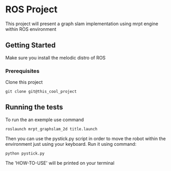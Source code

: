 # ROS Project

This project will present a graph slam implementation using mrpt engine within ROS environment

## Getting Started

Make sure you install the melodic distro of ROS

### Prerequisites

Clone this project

```
git clone git@this_cool_project
```

<!-- ### Installing

A step by step series of examples that tell you how to get a development env running

Say what the step will be

```
Give the example
```

And repeat

```
until finished

End with an example of getting some data out of the system or using it for a little demo
``` -->

## Running the tests

To run the an exemple use command

```
roslaunch mrpt_graphslam_2d title.launch
```

Then you can use the pystick.py script in order to move the robot within the environment just using your keyboard.
Run it using command:

```
python pystick.py
```

The 'HOW-TO-USE' will be printed on your terminal


<!-- ### Break down into end to end tests

Explain what these tests test and why


### And coding style tests

Explain what these tests test and why

```
Give an example
```

## Deployment

Add additional notes about how to deploy this on a live system

## Built With

* [Dropwizard](http://www.dropwizard.io/1.0.2/docs/) - The web framework used
* [Maven](https://maven.apache.org/) - Dependency Management
* [ROME](https://rometools.github.io/rome/) - Used to generate RSS Feeds

## Contributing

Please read [CONTRIBUTING.md](https://gist.github.com/PurpleBooth/b24679402957c63ec426) for details on our code of conduct, and the process for submitting pull requests to us.

## Versioning

We use [SemVer](http://semver.org/) for versioning. For the versions available, see the [tags on this repository](https://github.com/your/project/tags). 

## Authors

* **Billie Thompson** - *Initial work* - [PurpleBooth](https://github.com/PurpleBooth)

See also the list of [contributors](https://github.com/your/project/contributors) who participated in this project.

## License

This project is licensed under the MIT License - see the [LICENSE.md](LICENSE.md) file for details

## Acknowledgments

* Hat tip to anyone whose code was used
* Inspiration
* etc -->
